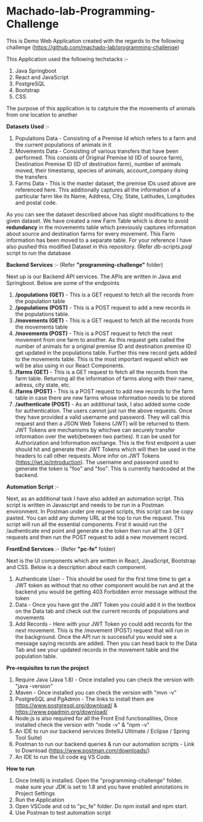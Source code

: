 # Machado-lab-Programming-Challenge
This is Demo Web Application created with the regards to the following challenge (https://github.com/machado-lab/programming-challenge)

This Application used the following techstacks :- 
1) Java Springboot
2) React and JavaScript
3) PostgreSQL
4) Bootstrap
5) CSS

The purpose of this application is to catpture the the movements of animals from one location to another

**Datasets Used** :- 
1) Populations Data - Consisting of a Premise Id which refers to a farm and the current populations of animals in it
2) Movements Data - Consisting of various transfers that have been performed. This consists of Original Premise Id (ID of source farm), Destination Premise ID (ID of destination farm), number of animals moved, their timestamp, species of animals, account_company doing the transfers
3) Farms Data - This is the master dataset, the premise IDs used above are referenced here. This additionally captures all the information of a particular farm like its Name, Address, City, State, Latitudes, Longitudes and postal code. 

As you can see the dataset described above has slight modifications to the given dataset. We have created a new Farm Table which is done to avoid **redundancy** in the movememts table which previously captures information about source and destination farms for every movement. This Farm information has been moved to a separate table. For your reference I have also pushed this modified Dataset in this repository.  (Refer *db-scripts.psql* script to run the database

**Backend Services** :- (Refer **"programming-challenge"** folder)

Next up is our Backend API services. The APIs are written in Java and Springboot. Below are some of the endpoints 

1) **/populations (GET)** - This is a GET request to fetch all the records from the population table
2) **/populations (POST)** - This is a POST request to add a new records in the populations table.
3) **/movements (GET)** - This is a GET request to fetch all the records from the movements table 
4) **/movements (POST)** - This is a POST request to fetch the next movement from one farm to another. As this request gets called the number of animals for a original premise ID and destination premise ID get updated in the populations table. Further this new record gets added to the movements table. This is the most important request which we will be also using in our React Components. 
5) **/farms (GET)** - This is a GET request to fetch all the records from the farm table. Returning all the information of farms along with their name, adress, city state, etc. 
6) **/farms (POST)** - This is a POST request to add new records to the farm table in case there are new farms whose information needs to be stored 
7) **/authenticate (POST)** - As an additional task, I also added some code for authentication. The users cannot just run the above requests. Once they have provided a valid username and password. They will call this request and then a JSON Web Tokens (JWT)  will be returned to them. JWT Tokens are mechanisms by whichwe can securely transfer information over the web(between two parties). It can be used for Authorization and Information exchange. This is the first endpoint a user should hit and generate their JWT Tokens which will then be used in the headers to call other requests. More infor on JWT Tokens (https://jwt.io/introduction). The username and password used to generate the token is "foo" and "foo". This is currently hardcoded at the backend. 

**Automation Script** :- 

Next, as an additional task I have also added an automation script. This script is written in Javascript and needs to be run in a Postman environment. In Postman under pre request scripts, this script can be copy pasted. You can add any dummy URL at the top to run the request. This script will run all the essential components. First it would run the /authenticate end point and generate a the token then run all the 3 GET requests and then run the POST request to add a new movement record. 

**FrontEnd Services** :-  (Refer **"pc-fe"** folder)

Next is the UI components which are written in React, JavaScript, Bootstrap and CSS. Below is a description about each component. 
1) Authenticate User - This should be used for the first time time to get a JWT token as without that no other component would be run and at the backend you would be getting 403 Forbidden error message without the token
2) Data - Once you have got the JWT Token you could add it in the textbox on the Data tab and check out the current records of populations and movements
3) Add Records - Here with your JWT Token yo could add records for the next movement. This is the /movement (POST) request that will run in the background. Once the API run is successful you would see a message saying records are added. Then you can head back to the Data Tab and see your updated records in the movement table and the population table. 

**Pre-requisites to run the project**
1) Require Java (Java 1.8) - Once installed you can check the version with "java -version"
2) Maven - Once installed you can check the version with "mvn -v"
3) PostgreSQL and PgAdmin - The links to install them are https://www.postgresql.org/download/ & https://www.pgadmin.org/download/
4) Node.js is also required for all the Front End functionalities, Once installed check the version with "node -v" &  "npm -v"
5) An IDE to run our backend services (IntelliJ Ultimate / Eclipse / Spring Tool Suite)
6) Postman to run our backend queries & run our automation scripts - Link to Download (https://www.postman.com/downloads/)
7) An IDE to run the UI code eg VS Code. 

**How to run**
1) Once Intellij is installed. Open the "programming-challenge" folder. make sure your JDK is set to 1.8 and you have enabled annotations in Project Settings
2) Run the Application
3) Open VSCode and cd to "pc_fe" folder. Do npm install and npm start. 
4) Use Postman to test automation script
